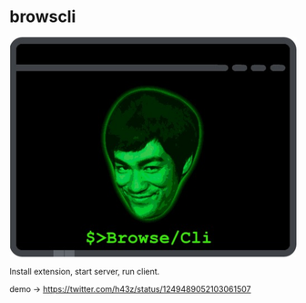 # browscli

![Image of browscli](https://raw.githubusercontent.com/h43z/browscli/master/logo.jpeg)

Install extension, start server, run client.

demo -> https://twitter.com/h43z/status/1249489052103061507
